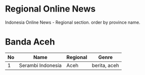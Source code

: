 # Regional Online News

Indonesia Online News - Regional section. order by province name.


# Banda Aceh
| No | Name    | Regional |Genre | 
| ---------| ---------| ---------| ---------| 
| 1 | Serambi Indonesia | Aceh | berita, aceh | 
